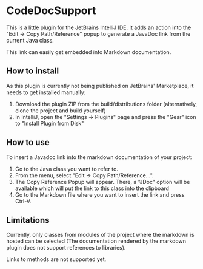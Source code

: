 # CodeDocSupport

This is a little plugin for the JetBrains IntelliJ IDE. It adds an action into the "Edit -> Copy Path/Reference"
popup to generate a JavaDoc link from the current Java class.

This link can easily get embedded into Markdown documentation.

## How to install

As this plugin is currently not being published on JetBrains' Marketplace, it needs to get installed
manually:

1. Download the plugin ZIP from the build/distributions folder (alternatively, clone the project and build yourself)
2. In IntelliJ, open the "Settings -> Plugins" page and press the "Gear" icon to "Install Plugin from Disk"

## How to use

To insert a Javadoc link into the markdown documentation of your project:

1. Go to the Java class you want to refer to.
2. From the menu, select "Edit -> Copy Path/Reference...".
3. The Copy Reference Popup will appear. There, a "JDoc" option will be available which will put the link to this class into the clipboard
4. Go to the Markdown file where you want to insert the link and press Ctrl-V.

## Limitations

Currently, only classes from modules of the project where the markdown is hosted can be selected 
(The documentation rendered by the markdown plugin does not support references to libraries).

Links to methods are not supported yet.
